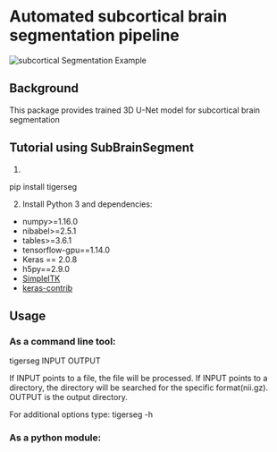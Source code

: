 # Automated subcortical brain segmentation pipeline
![subcortical Segmentation Example](doc/tumor_segmentation_illusatration.gif)

## Background
This package provides trained 3D U-Net model for subcortical brain segmentation


## Tutorial using SubBrainSegment

1. 
  pip install tigerseg

2. Install Python 3 and dependencies:
* numpy>=1.16.0
* nibabel>=2.5.1
* tables>=3.6.1
* tensorflow-gpu==1.14.0
* Keras == 2.0.8
* h5py==2.9.0
* [SimpleITK](https://simpleitk.readthedocs.io/en/master/gettingStarted.html)
* [keras-contrib](https://github.com/keras-team/keras-contrib)


## Usage

### As a command line tool:

  tigerseg INPUT OUTPUT

If INPUT points to a file, the file will be processed. If INPUT points to a directory, the directory will be searched for the specific format(nii.gz).
OUTPUT is the output directory.

For additional options type:
  tigerseg -h



### As a python module:
